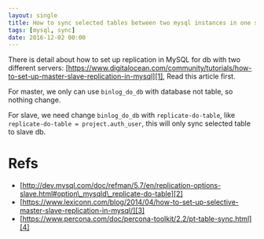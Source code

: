 ```yaml
---
layout: single
title: How to sync selected tables between two mysql instances in one server
tags: [mysql, sync]
date: 2016-12-02 00:00
---
```

There is detail about how to set up replication in MySQL for db with two different servers: [https://www.digitalocean.com/community/tutorials/how-to-set-up-master-slave-replication-in-mysql][1], Read this article first.

For master, we only can use `binlog_do_db` with database not table, so nothing change.

For slave, we need change `binlog_do_db` with `replicate-do-table`, like `replicate-do-table = project.auth_user`, this will only sync selected table to slave db.

# Refs
* [http://dev.mysql.com/doc/refman/5.7/en/replication-options-slave.html#option\_mysqld\_replicate-do-table][2]
* [https://www.lexiconn.com/blog/2014/04/how-to-set-up-selective-master-slave-replication-in-mysql/][3]
* [https://www.percona.com/doc/percona-toolkit/2.2/pt-table-sync.html][4]

[1]:	https://www.digitalocean.com/community/tutorials/how-to-set-up-master-slave-replication-in-mysql
[2]:	http://dev.mysql.com/doc/refman/5.7/en/replication-options-slave.html#option_mysqld_replicate-do-table
[3]:	https://www.lexiconn.com/blog/2014/04/how-to-set-up-selective-master-slave-replication-in-mysql/
[4]:	https://www.percona.com/doc/percona-toolkit/2.2/pt-table-sync.html